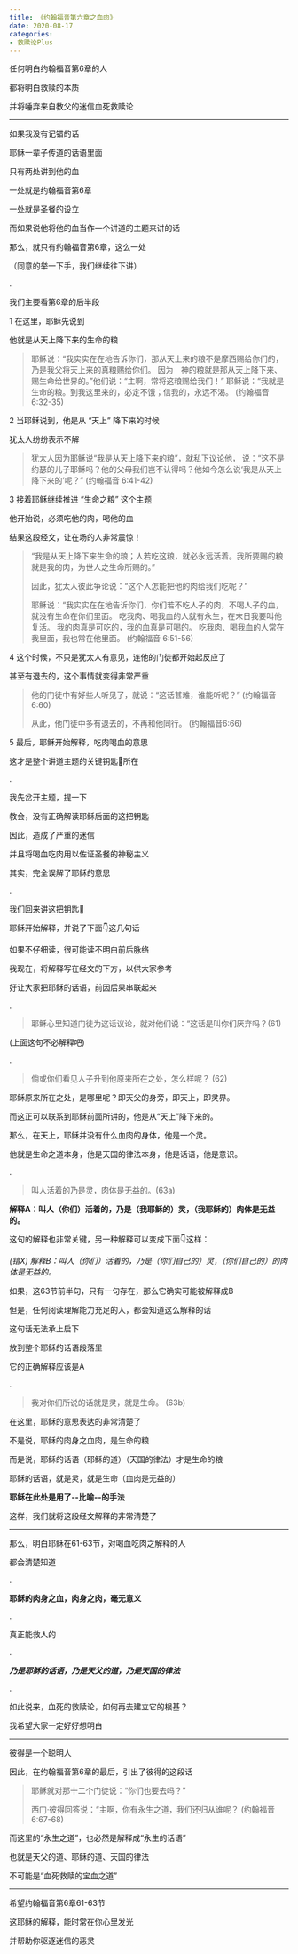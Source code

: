 ```yaml
---
title: 《约翰福音第六章之血肉》
date: 2020-08-17 
categories:
- 救赎论Plus
---
```

任何明白约翰福音第6章的人

都将明白救赎的本质

并将唾弃来自教父的迷信血死救赎论

---
如果我没有记错的话

耶稣一辈子传道的话语里面

只有两处讲到他的血

一处就是约翰福音第6章

一处就是圣餐的设立

而如果说他将他的血当作一个讲道的主题来讲的话

那么，就只有约翰福音第6章，这么一处

（同意的举一下手，我们继续往下讲）

.

我们主要看第6章的后半段

1  在这里，耶稣先说到

他就是从天上降下来的生命的粮

> 耶稣说：“我实实在在地告诉你们，那从天上来的粮不是摩西赐给你们的，乃是我父将天上来的真粮赐给你们。 因为　神的粮就是那从天上降下来、赐生命给世界的。”他们说：“主啊，常将这粮赐给我们！” 耶稣说：“我就是生命的粮。到我这里来的，必定不饿；信我的，永远不渴。  (约翰福音 6:32-35)

2  当耶稣说到，他是从  “天上”  降下来的时候

犹太人纷纷表示不解

> 犹太人因为耶稣说“我是从天上降下来的粮”，就私下议论他， 说：“这不是约瑟的儿子耶稣吗？他的父母我们岂不认得吗？他如今怎么说‘我是从天上降下来的’呢？”  (约翰福音 6:41-42)

3  接着耶稣继续推进 “生命之粮” 这个主题

他开始说，必须吃他的肉，喝他的血

结果这段经文，让在场的人非常震惊！

> “我是从天上降下来生命的粮；人若吃这粮，就必永远活着。我所要赐的粮就是我的肉，为世人之生命所赐的。”
> 
> 因此，犹太人彼此争论说：“这个人怎能把他的肉给我们吃呢？” 
> 
> 耶稣说：“我实实在在地告诉你们，你们若不吃人子的肉，不喝人子的血，就没有生命在你们里面。 吃我肉、喝我血的人就有永生，在末日我要叫他复活。 我的肉真是可吃的，我的血真是可喝的。 吃我肉、喝我血的人常在我里面，我也常在他里面。  (约翰福音 6:51-56)

4  这个时候，不只是犹太人有意见，连他的门徒都开始起反应了

甚至有退去的，这个事情就变得非常严重

> 他的门徒中有好些人听见了，就说：“这话甚难，谁能听呢？”  (约翰福音6:60)
> 
> 从此，他门徒中多有退去的，不再和他同行。  (约翰福音6:66)

5  最后，耶稣开始解释，吃肉喝血的意思

这才是整个讲道主题的关键钥匙🔑所在

.

我先岔开主题，提一下

教会，没有正确解读耶稣后面的这把钥匙

因此，造成了严重的迷信

并且将喝血吃肉用以佐证圣餐的神秘主义

其实，完全误解了耶稣的意思

.

我们回来讲这把钥匙🔑

耶稣开始解释，并说了下面👇这几句话

如果不仔细读，很可能读不明白前后脉络

我现在，将解释写在经文的下方，以供大家参考

好让大家把耶稣的话语，前因后果串联起来

.

> 耶稣心里知道门徒为这话议论，就对他们说：“这话是叫你们厌弃吗？(61) 

(上面这句不必解释吧)

.

> 倘或你们看见人子升到他原来所在之处，怎么样呢？ (62)

耶稣原来所在之处，是哪里呢？即天父的身旁，即天上，即灵界。

而这正可以联系到耶稣前面所讲的，他是从“天上”降下来的。

那么，在天上，耶稣并没有什么血肉的身体，他是一个灵。

他就是生命之道本身，他是天国的律法本身，他是话语，他是意识。

.

> 叫人活着的乃是灵，肉体是无益的。(63a)

**解释A：叫人（你们）活着的，乃是（我耶稣的）灵，（我耶稣的）肉体是无益的。**

这句的解释也非常关键，另一种解释可以变成下面👇这样：

_(错X) 解释B：叫人（你们）活着的，乃是（你们自己的）灵，（你们自己的）的肉体是无益的。_

如果，这63节前半句，只有一句存在，那么它确实可能被解释成B

但是，任何阅读理解能力充足的人，都会知道这么解释的话

这句话无法承上启下

放到整个耶稣的话语段落里

它的正确解释应该是A

.

> 我对你们所说的话就是灵，就是生命。  (63b)

在这里，耶稣的意思表达的非常清楚了

不是说，耶稣的肉身之血肉，是生命的粮

而是说，耶稣的话语（耶稣的道）（天国的律法）才是生命的粮

耶稣的话语，就是灵，就是生命（血肉是无益的）

**耶稣在此处是用了--比喻--的手法**

这样，我们就将这段经文解释的非常清楚了

---
那么，明白耶稣在61-63节，对喝血吃肉之解释的人

都会清楚知道

.

**耶稣的肉身之血，肉身之肉，毫无意义**

.

真正能救人的

.

***乃是耶稣的话语，乃是天父的道，乃是天国的律法***

.

如此说来，血死的救赎论，如何再去建立它的根基？

我希望大家一定好好想明白

---

彼得是一个聪明人

因此，在约翰福音第6章的最后，引出了彼得的这段话

> 耶稣就对那十二个门徒说：“你们也要去吗？” 
> 
> 西门·彼得回答说：“主啊，你有永生之道，我们还归从谁呢？  (约翰福音 6:67-68)

而这里的“永生之道”，也必然是解释成“永生的话语”

也就是天父的道、耶稣的道、天国的律法

不可能是“血死救赎的宝血之道”

---
希望约翰福音第6章61-63节

这耶稣的解释，能时常在你心里发光

并帮助你驱逐迷信的恶灵













